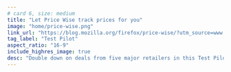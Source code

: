 ```yaml
---
# card 6, size: medium
title: "Let Price Wise track prices for you"
image: "home/price-wise.png"
link_url: "https://blog.mozilla.org/firefox/price-wise/?utm_source=www.mozilla.org&utm_medium=referral&utm_campaign=homepage&utm_content=card"
tag_label: "Test Pilot"
aspect_ratio: "16-9"
include_highres_image: true
desc: "Double down on deals from five major retailers in this Test Pilot feature for Firefox."
---
```

